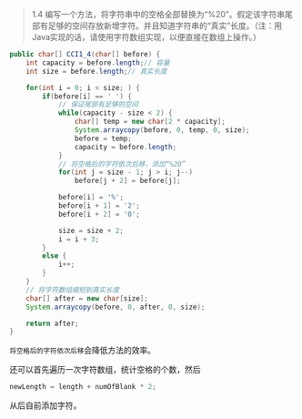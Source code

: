 > 1.4 编写一个方法，将字符串中的空格全部替换为“%20”。假定该字符串尾部有足够的空间存放新增字符。并且知道字符串的“真实”长度。（注：用Java实现的话，请使用字符数组实现，以便直接在数组上操作。）

```java
public char[] CCI1_4(char[] before) {
	int capacity = before.length;// 容量
	int size = before.length;// 真实长度

	for(int i = 0; i < size; ) {
		if(before[i] == ' ') {
        	// 保证尾部有足够的空间
			while(capacity - size < 2) {
				char[] temp = new char[2 * capacity];
				System.arraycopy(before, 0, temp, 0, size);
				before = temp;
				capacity = before.length;
			}
			// 将空格后的字符依次后移，添加“%20”
			for(int j = size - 1; j > i; j--)
				before[j + 2] = before[j];

			before[i] = '%';
			before[i + 1] = '2';
			before[i + 2] = '0';

			size = size + 2;
			i = i + 3;
		}
		else {
			i++;
		}
	}
	// 将字符数组缩短到真实长度
	char[] after = new char[size];
	System.arraycopy(before, 0, after, 0, size);

	return after;
}
```

`将空格后的字符依次后移`会降低方法的效率。

还可以首先遍历一次字符数组，统计空格的个数，然后

```java
newLength = length + numOfBlank * 2;
```

从后自前添加字符。